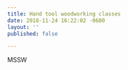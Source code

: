 ```yaml
---
title: Hand tool woodworking classes
date: 2018-11-24 16:22:02 -0600
layout: ''
published: false

---
```

MSSW